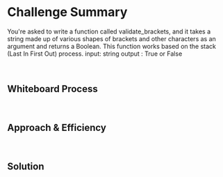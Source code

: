 # Challenge Summary

You're asked to write a function called validate_brackets, and it takes a string made up of various shapes of brackets and other characters as an argument and returns a Boolean.
This function works based on the stack (Last In First Out) process.
input: string
output : True or False

<br>

## Whiteboard Process
<!-- Embedded whiteboard image -->

<br>


## Approach & Efficiency
<!-- What approach did you take? Why? What is the Big O space/time for this approach? -->

<br>


## Solution
<!-- Show how to run your code, and examples of it in action -->